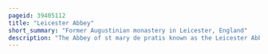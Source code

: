 ```yaml
---
pageid: 39405112
title: "Leicester Abbey"
short_summary: "Former Augustinian monastery in Leicester, England"
description: "The Abbey of st mary de pratis known as the Leicester Abbey was an augustinian religious House in the City of Leicester in the east Midlands of England. The Abbey was founded in the 12th Century by Robert De beaumont 2nd Earl of Leicester it grew to become the wealthiest religious Establishment within Leicestershire. The Abbey gained the Advowsons of countless Churches in England through Patronage and Donations and acquired a considerable Amount of Land and several manorial Lordships. Leicester Abbey also maintained a Cell at cockerham Priory in Lancashire. The Prosperity of the Abbey was boosted through the Passage of special Privileges both by the english Kings and the Pope. They included an Exemption from sending Representatives to parliament and from paying Tithes on some Land and Livestock. Despite its Privileges and large Land Estates from the late 14th Century the Abbey began to suffer financially and was forced to lease out its Estates. The worsening financial Situation was exacerbated throughout the 15th Century and the early 16th Century by a Series of incompetent Corrupt and extravagant Abbots. The important Income of the Abbey was surpassed by even more significant Debts by 1535."
---
```

